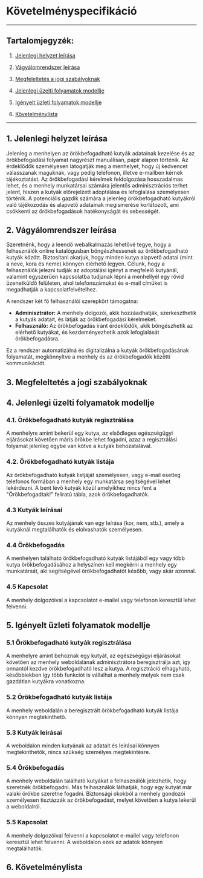 # Követelményspecifikáció

---

## Tartalomjegyzék:
1. [Jelenlegi helyzet leírása](#1-jelenlegi-helyzet-leírása)

2. [Vágyálomrendszer leírása](#2-vágyálomrendszer-leírása)

3. [Megfeleltetés a jogi szabályoknak](#3-megfeleltetés-a-jogi-szabályoknak)

4. [Jelenlegi üzelti folyamatok modellje](#4-jelenlegi-üzelti-folyamatok-modellje)

5. [Igényelt üzleti folyamatok modellje](#5-igényelt-üzleti-folyamatok-modellje)

6. [Követelménylista](#6-követelménylista)

---


## 1. Jelenlegi helyzet leírása

Jelenleg a menhelyen az örökbefogadható kutyák adatainak kezelése és az örökbefogadási folyamat nagyrészt manuálisan,
papír alapon
történik. Az érdeklődők személyesen látogatják meg a menhelyet, hogy új kedvencet válasszanak maguknak, vagy pedig
telefonon,
illetve e-mailben kérnek tájékoztatást. Az örökbefogadási kérelmek feldolgozása hosszadalmas lehet, és
a menhely munkatársai számára jelentős adminisztrációs terhet jelent, hiszen a kutyák előrejelzett adoptálása és
lefoglalása személyesen történik.
A potenciális gazdik számára a jelenleg örökbefogadható kutyákról való tájékozodás és alapvető adatainak megismerése
korlátozott, ami csökkenti az örökbefogadások hatékonyságát és
sebességét.

## 2. Vágyálomrendszer leírása

Szeretnénk, hogy a leendő webalkalmazás lehetővé tegye, hogy a felhasználók online katalógusban böngészhessenek az
örökbefogadható kutyák között. Biztosítani akarjuk, hogy minden kutya alapvető adatai (mint a neve, kora és neme)
könnyen
elérhető legyen. Célunk, hogy a felhasználók jelezni tudják az adoptálási igényt a megfelelő kutyánál, valamint
egyszerűen kapcsolatba tudjanak lépni a menhellyel egy rövid üzenetküldő felületen, ahol telefonszámukat és e-mail
címüket is
megadhatják a kapcsolatfelvételhez.

A rendszer két fő felhasználói szerepkört támogatna:

- **Adminisztrátor:** A menhely dolgozói, akik hozzáadhatják, szerkeszthetik a kutyák adatait, és látják az
  örökbefogadási kérelmeket.
- **Felhasználó:** Az örökbefogadás iránt érdeklődők, akik böngészhetik az elérhető kutyákat, és kezdeményezhetik azok
  lefoglalását örökbefogadásra.

Ez a rendszer automatizálná és digitalizálná a kutyák örökbefogadásának folyamatát, megkönnyítve a menhely és az
örökbefogadók közötti kommunikációt.

## 3. Megfeleltetés a jogi szabályoknak

## 4. Jelenlegi üzelti folyamatok modellje

### 4.1. Örökbefogadható kutyák regisztrálása

A menhelyre amint bekerül egy kutya, az elsődleges egészségügyi eljárásokat követően máris örökbe lehet fogadni,
azaz a regisztrálási folyamat jelenleg egybe van kötve a kutyák behozatalával.

### 4.2. Örökbefogadható kutyák listája

Az örökbefogadható kutyák listjáját személyesen, vagy e-mail esetleg telefonos formában a menhely egy munkatársa
segítségével lehet lekérdezni. A bent lévő kutyák közül amelyikhez nincs fent a "Örökbefogadtak!" felíratú tábla,
azok örökbefogadhatók.

### 4.3 Kutyák leírásai

Az menhely összes kutyájának van egy leírása (kor, nem, stb.), amely a kutyáknál megtalálhatók és elolvashatók
személyesen.

### 4.4 Örökbefogadás

A menhelyen található örökbefogadható kutyák listájából egy vagy több kutya örökbefogadásához a helyszínen kell
megkérni a menhely egy munkatársát, aki segítségével örökbefogadhatót később, vagy akár azonnal.

### 4.5 Kapcsolat

A menhely dolgozóival a kapcsolatot e-mailel vagy telefonon keresztül lehet felvenni. 

## 5. Igényelt üzleti folyamatok modellje

### 5.1 Örökbefogadható kutyák regisztrálása

A menhelyre amint behoznak egy kutyát, az egészségügyi eljárásokat követően az menhely weboldalának
adminisztrátora beregisztrálja azt, így onnantól kezdve örökbefogadható lesz a kutya. A regisztráció
elhagyható, későbbiekben így több funkciót is vállalhat a menhely melyek nem csak gazdátlan kutyákra
vonatkozna.

### 5.2 Örökbefogadható kutyák listája

A menhely weboldalán a beregisztrált örökbefogadható kutyák listája könnyen megtekinthető.

### 5.3 Kutyák leírásai

A weboldalon minden kutyának az adatait és leírásai könnyen megtekinthetők, nincs szükség személyes
megtekintésre.

### 5.4 Örökbefogadás

A menhely weboldalán található kutyákat a felhasználók jelezhetik, hogy szeretnék örökbefogadni.
Más felhasználók láthatják, hogy egy kutyát már valaki örökbe szeretne fogadni. Biztonsági okokból
a menhely gondozói személyesen tisztázzák az örökbefogadást, melyet követően a kutya lekerül a weboldalról.

### 5.5 Kapcsolat

A menhely dolgozóival felvenni a kapcsolatot e-mailel vagy telefonon keresztül lehet felvenni.
A weboldalon ezek az adatok könnyen megtalálhatók.

## 6. Követelménylista
